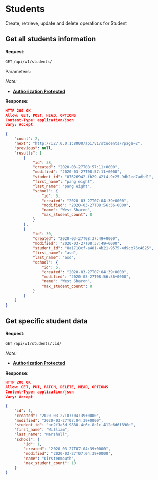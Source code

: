 # Students
Create, retrieve, update and delete operations for Student

## Get all students information

**Request**:

`GET` `/api/v1/students/`

Parameters:

*Note:*

- **[Authorization Protected](authentication.md)**

**Response**:

```json
HTTP 200 OK
Allow: GET, POST, HEAD, OPTIONS
Content-Type: application/json
Vary: Accept

{
    "count": 2,
    "next": "http://127.0.0.1:8000/api/v1/students/?page=2",
    "previous": null,
    "results": [
        {
            "id": 38,
            "created": "2020-03-27T08:57:11+0000",
            "modified": "2020-03-27T08:57:11+0000",
            "student_id": "07626942-fb29-4214-9c25-9db2ed7adbd1",
            "first_name": "pang eight",
            "last_name": "pang eight",
            "school": {
                "id": 5,
                "created": "2020-03-27T07:04:39+0000",
                "modified": "2020-03-27T08:56:36+0000",
                "name": "West Sharon",
                "max_student_count": 8
            }
        },
        {
            "id": 30,
            "created": "2020-03-27T08:37:49+0000",
            "modified": "2020-03-27T08:37:49+0000",
            "student_id": "8a1718cf-a481-4b21-9575-4d9cb76c4625",
            "first_name": "asd",
            "last_name": "asd",
            "school": {
                "id": 5,
                "created": "2020-03-27T07:04:39+0000",
                "modified": "2020-03-27T08:56:36+0000",
                "name": "West Sharon",
                "max_student_count": 8
            }
        }
    ]
}
```

## Get specific student data

**Request**:

`GET` `/api/v1/students/:id/`

*Note:*
- **[Authorization Protected](authentication.md)**

**Response**:

```json
HTTP 200 OK
Allow: GET, PUT, PATCH, DELETE, HEAD, OPTIONS
Content-Type: application/json
Vary: Accept

{
    "id": 1,
    "created": "2020-03-27T07:04:39+0000",
    "modified": "2020-03-27T07:04:39+0000",
    "student_id": "bc2f3a3d-9880-4c6c-8c1c-412e6d6f890d",
    "first_name": "William",
    "last_name": "Marshall",
    "school": {
        "id": 1,
        "created": "2020-03-27T07:04:39+0000",
        "modified": "2020-03-27T07:04:39+0000",
        "name": "Kirstenmouth",
        "max_student_count": 10
    }
}
```
